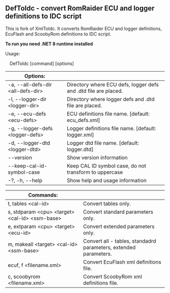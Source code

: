 ## DefToIdc - convert RomRaider ECU and logger definitions to IDC script

This is fork of XmlToIdc. It converts RomRaider ECU and logger definitions,
EcuFlash and ScoobyRom definitions to IDC script.

**To run you need .NET 8 runtime installed**

Usage:

  &emsp;DefToIdc [command] [options]

|Options:||
|---|---|
  -a, --all-defs-dir \<all-defs-dir\>  |Directory where ECU defs, logger defs and .dtd file are placed.
  -l, --logger-dir \<logger-dir\>      |Directory where logger defs and .dtd file are placed.
  -e, --ecu-defs \<ecu-defs\>          |ECU definitions file name. [default: ecu_defs.xml]
  -g, --logger-defs \<logger-defs\>    |Logger definitions file name. [default: logger.xml]
  -d, --logger-dtd \<logger-dtd\>      |Logger dtd file name. [default: logger.dtd]
  --version                          |Show version information
  --keep-cal-id-symbol-case          |Keep CAL ID symbol case, do not transform to uppercase
  -?, -h, --help                     |Show help and usage information

|Commands:||
|---|---|
  t, tables \<cal-id\>                              |Convert tables only.
  s, stdparam \<cpu\> \<target\> \<cal-id\> \<ssm-base\>  |Convert standard parameters only.
  e, extparam \<cpu\> \<target\> \<ecu-id\>             |Convert extended parameters only.
  m, makeall \<target\> \<cal-id\> \<ssm-base\>         |Convert all - tables, standadrd parameters, extended parameters.
 ecuf, f \<filename.xml\>                          |Convert EcuFlash xml definitions file.
  c, scoobyrom \<filename.xml\>                     |Convert ScoobyRom xml definitions file.